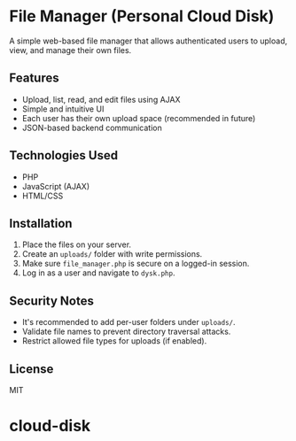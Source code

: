 # File Manager (Personal Cloud Disk)

A simple web-based file manager that allows authenticated users to upload, view, and manage their own files.

## Features
- Upload, list, read, and edit files using AJAX
- Simple and intuitive UI
- Each user has their own upload space (recommended in future)
- JSON-based backend communication

## Technologies Used
- PHP
- JavaScript (AJAX)
- HTML/CSS

## Installation

1. Place the files on your server.
2. Create an `uploads/` folder with write permissions.
3. Make sure `file_manager.php` is secure on a logged-in session.
4. Log in as a user and navigate to `dysk.php`.

## Security Notes
- It's recommended to add per-user folders under `uploads/`.
- Validate file names to prevent directory traversal attacks.
- Restrict allowed file types for uploads (if enabled).

## License
MIT
# cloud-disk
